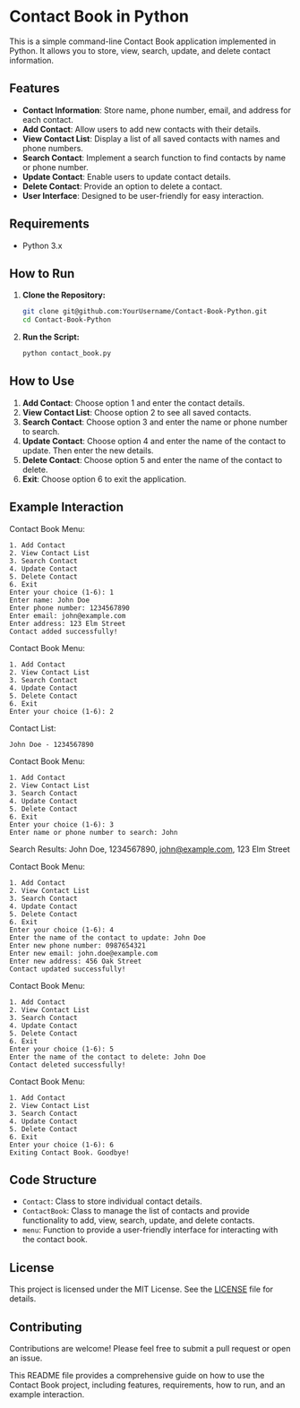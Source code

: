 # Contact Book in Python

This is a simple command-line Contact Book application implemented in Python. It allows you to store, view, search, update, and delete contact information.

## Features

- **Contact Information**: Store name, phone number, email, and address for each contact.
- **Add Contact**: Allow users to add new contacts with their details.
- **View Contact List**: Display a list of all saved contacts with names and phone numbers.
- **Search Contact**: Implement a search function to find contacts by name or phone number.
- **Update Contact**: Enable users to update contact details.
- **Delete Contact**: Provide an option to delete a contact.
- **User Interface**: Designed to be user-friendly for easy interaction.

## Requirements

- Python 3.x

## How to Run

1. **Clone the Repository:**

    ```sh
    git clone git@github.com:YourUsername/Contact-Book-Python.git
    cd Contact-Book-Python
    ```

2. **Run the Script:**

    ```sh
    python contact_book.py
    ```

## How to Use

1. **Add Contact**: Choose option 1 and enter the contact details.
2. **View Contact List**: Choose option 2 to see all saved contacts.
3. **Search Contact**: Choose option 3 and enter the name or phone number to search.
4. **Update Contact**: Choose option 4 and enter the name of the contact to update. Then enter the new details.
5. **Delete Contact**: Choose option 5 and enter the name of the contact to delete.
6. **Exit**: Choose option 6 to exit the application.

## Example Interaction

Contact Book Menu:

    1. Add Contact
    2. View Contact List
    3. Search Contact
    4. Update Contact
    5. Delete Contact
    6. Exit
    Enter your choice (1-6): 1
    Enter name: John Doe
    Enter phone number: 1234567890
    Enter email: john@example.com
    Enter address: 123 Elm Street
    Contact added successfully!

Contact Book Menu:

    1. Add Contact
    2. View Contact List
    3. Search Contact
    4. Update Contact
    5. Delete Contact
    6. Exit
    Enter your choice (1-6): 2

Contact List:

    John Doe - 1234567890

Contact Book Menu:

    1. Add Contact
    2. View Contact List
    3. Search Contact
    4. Update Contact
    5. Delete Contact
    6. Exit
    Enter your choice (1-6): 3
    Enter name or phone number to search: John

Search Results:
John Doe, 1234567890, john@example.com, 123 Elm Street

Contact Book Menu:

    1. Add Contact
    2. View Contact List
    3. Search Contact
    4. Update Contact
    5. Delete Contact
    6. Exit
    Enter your choice (1-6): 4
    Enter the name of the contact to update: John Doe
    Enter new phone number: 0987654321
    Enter new email: john.doe@example.com
    Enter new address: 456 Oak Street
    Contact updated successfully!

Contact Book Menu:

    1. Add Contact
    2. View Contact List
    3. Search Contact
    4. Update Contact
    5. Delete Contact
    6. Exit
    Enter your choice (1-6): 5
    Enter the name of the contact to delete: John Doe
    Contact deleted successfully!

Contact Book Menu:

    1. Add Contact
    2. View Contact List
    3. Search Contact
    4. Update Contact
    5. Delete Contact
    6. Exit
    Enter your choice (1-6): 6
    Exiting Contact Book. Goodbye!


## Code Structure

- `Contact`: Class to store individual contact details.
- `ContactBook`: Class to manage the list of contacts and provide functionality to add, view, search, update, and delete contacts.
- `menu`: Function to provide a user-friendly interface for interacting with the contact book.

## License

This project is licensed under the MIT License. See the [LICENSE](LICENSE) file for details.

## Contributing

Contributions are welcome! Please feel free to submit a pull request or open an issue.

This README file provides a comprehensive guide on how to use the Contact Book project, including features, requirements, how to run, and an example interaction.
